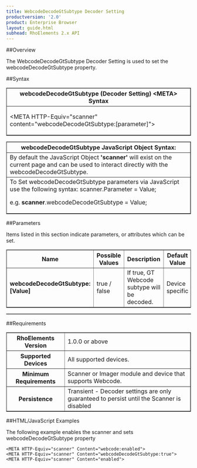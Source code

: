 ```yaml
---
title: WebcodeDecodeGtSubtype Decoder Setting
productversion: '2.0'
product: Enterprise Browser
layout: guide.html
subhead: RhoElements 2.x API
---
```


##Overview

The WebcodeDecodeGtSubtype Decoder Setting is used to set the webcodeDecodeGtSubtype property.

##Syntax

<table class="facelift" style="width:100%" border="1" padding="5px"> <tr><th class="tableHeading">webcodeDecodeGtSubtype (Decoder Setting) &lt;META&gt; Syntax
</th></tr><tr><td class="clsSyntaxCells clsOddRow"><p>&lt;META HTTP-Equiv="scanner" content="webcodeDecodeGtSubtype:[parameter]"&gt;</p></td></tr></table>
<table class="facelift" style="width:100%" border="1" padding="5px"> <tr><th class="tableHeading">webcodeDecodeGtSubtype JavaScript Object Syntax:</th></tr><tr><td class="clsSyntaxCells clsOddRow">
By default the JavaScript Object <b>'scanner'</b> will exist on the current page and can be used to interact directly with the webcodeDecodeGtSubtype.
</td></tr><tr><td class="clsSyntaxCells clsEvenRow">
To Set webcodeDecodeGtSubtype parameters via JavaScript use the following syntax: scanner.Parameter = Value;
<P />e.g. <b>scanner</b>.webcodeDecodeGtSubtype = Value;
</td></tr></table>

##Parameters


Items listed in this section indicate parameters, or attributes which can be set.
<table class="facelift" style="width:100%" border="1" padding="5px"> <col width="20%" /><col width="20%" /><col width="38%" /><col width="22%" /><tr><th class="tableHeading">Name</th><th class="tableHeading">Possible Values</th><th class="tableHeading">Description</th><th class="tableHeading">Default Value</th></tr><tr><td class="clsSyntaxCells clsOddRow"><b>webcodeDecodeGtSubtype:[Value]
</b></td><td class="clsSyntaxCells clsOddRow">true / false</td><td class="clsSyntaxCells clsOddRow">If true, GT Webcode subtype will be decoded.</td><td class="clsSyntaxCells clsOddRow">Device specific</td></tr></table>
<table class="facelift" style="width:100%" border="1" padding="5px"> <col width="78%" /><col width="8%" /><col width="1%" /><col width="5%" /><col width="1%" /><col width="5%" /><col width="2%" /></table>





##Requirements

<table class="facelift" style="width:100%" border="1" padding="5px"> <tr><th class="tableHeading">RhoElements Version</th><td class="clsSyntaxCell clsEvenRow">1.0.0 or above
</td></tr><tr><th class="tableHeading">Supported Devices</th><td class="clsSyntaxCell clsOddRow">All supported devices.</td></tr><tr><th class="tableHeading">Minimum Requirements</th><td class="clsSyntaxCell clsOddRow">Scanner or Imager module and device that supports Webcode.</td></tr><tr><th class="tableHeading">Persistence</th><td class="clsSyntaxCell clsEvenRow">Transient - Decoder settings are only guaranteed to persist until the Scanner is disabled</td></tr></table>


##HTML/JavaScript Examples

The following example enables the scanner and sets webcodeDecodeGtSubtype property

	<META HTTP-Equiv="scanner" Content="webcode:enabled">
	<META HTTP-Equiv="scanner" Content="webcodeDecodeGtSubtype:true">
	<META HTTP-Equiv="scanner" Content="enabled">
					





